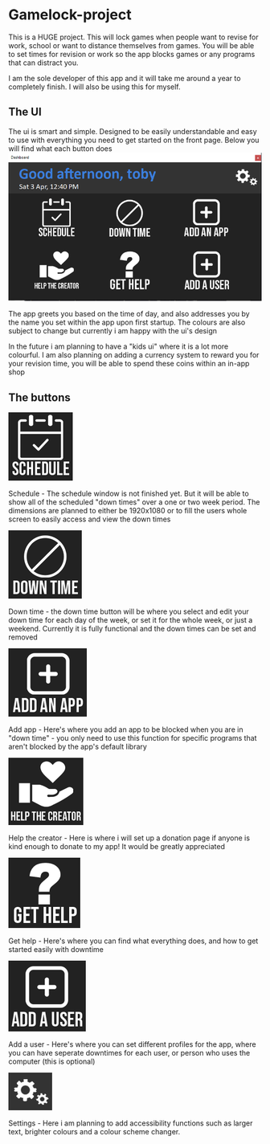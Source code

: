 # Gamelock-project
This is a HUGE project. This will lock games when people want to revise for work, school or want to distance themselves from games. You will be able to set times for revision or work so the app blocks games or any programs that can distract you.

I am the sole developer of this app and it will take me around a year to completely finish. I will also be using this for myself.

## The UI
The ui is smart and simple. Designed to be easily understandable and easy to use with everything you need to get started on the front page. Below you will find what each button does
![](image/ui.png)

The app greets you based on the time of day, and also addresses you by the name you set within the app upon first startup. The colours are also subject to change but currently i am happy with the ui's design

In the future i am planning to have a "kids ui" where it is a lot more colourful. I am also planning on adding a currency system to reward you for your revision time, you will be able to spend these coins within an in-app shop

## The buttons

![](image/schedulebutton.png)

Schedule - The schedule window is not finished yet. But it will be able to show all of the scheduled "down times" over a one or two week period. The dimensions are planned to either be 1920x1080 or to fill the users whole screen to easily access and view the down times

![](image/downtimebutton.png)

Down time - the down time button will be where you select and edit your down time for each day of the week, or set it for the whole week, or just a weekend. Currently it is fully functional and the down times can be set and removed

![](image/addappbutton.png)

Add app - Here's where you add an app to be blocked when you are in "down time" - you only need to use this function for specific programs that aren't blocked by the app's default library

![](image/helpcreatorbutton.png)

Help the creator - Here is where i will set up a donation page if anyone is kind enough to donate to my app! It would be greatly appreciated

![](image/gethelpbutton.png)

Get help - Here's where you can find what everything does, and how to get started easily with downtime

![](image/adduserbutton.png)

Add a user - Here's where you can set different profiles for the app, where you can have seperate downtimes for each user, or person who uses the computer (this is optional)

![](image/settingsbutton.png)

Settings - Here i am planning to add accessibility functions such as larger text, brighter colours and a colour scheme changer.
